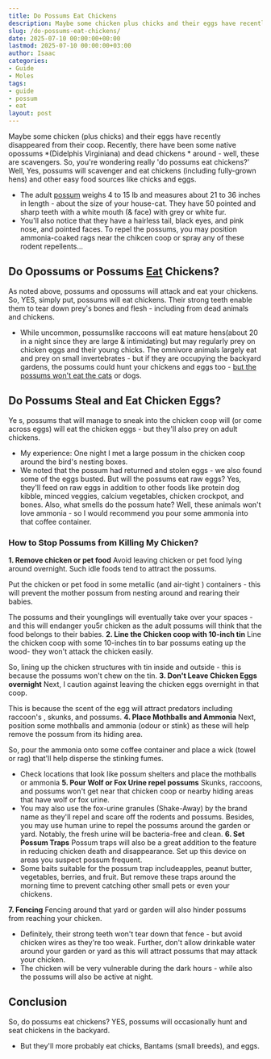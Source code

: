 ```yaml
---
title: Do Possums Eat Chickens
description: Maybe some chicken plus chicks and their eggs have recently disappeared from their coop. Recently, there have been some native opossums Didelphis Virginiana...
slug: /do-possums-eat-chickens/
date: 2025-07-10 00:00:00+00:00
lastmod: 2025-07-10 00:00:00+03:00
author: Isaac
categories:
- Guide
- Moles
tags:
- guide
- possum
- eat
layout: post
---
```

Maybe some chicken (plus chicks) and their eggs have recently disappeared from their coop. Recently, there have been some native opossums
*(Didelphis Virginiana) and dead chickens *
around - well, these are scavengers.
So, you're wondering really 'do possums eat chickens?' Well, Yes, possums will scavenger and eat chickens (including fully-grown hens) and other easy food sources like chicks and eggs.
- The adult [possum](https://pestpolicy.com/do-possums-eat-cats/) weighs 4 to 15 lb and measures about 21 to 36 inches in length - about the size of your house-cat. They have 50 pointed and sharp teeth with a white mouth (& face) with grey or white fur.
- You'll also notice that they have a hairless tail, black eyes, and pink nose, and pointed faces.
To repel the possums, you may position ammonia-coaked rags near the chikcen coop or spray any of these rodent repellents...


## Do Opossums or Possums [Eat](https://pestpolicy.com/do-cats-eat-lizards/) Chickens?
As noted above, possums and opossums will attack and eat your chickens. So, YES, simply put, possums will eat chickens. Their strong teeth enable them to tear down prey's bones and flesh - including from dead animals and chickens.
- While uncommon, possumslike raccoons will eat mature hens(about 20 in a night since they are large & intimidating) but may regularly prey on chicken eggs and their young chicks.
The omnivore animals largely eat and prey on small invertebrates - but if they are occupying the backyard gardens, the possums could hunt your chickens and eggs too -
[but the possums won't eat the cats](https://pestpolicy.com/do-possums-eat-cats/)
or dogs.

## Do Possums Steal and Eat Chicken Eggs?
Ye
s, possums that will manage to sneak into the chicken coop will (or come across eggs) will eat the chicken eggs - but they'll also prey on adult chickens.
- My experience: One night I met a large possum in the chicken coop around the bird's nesting boxes.
- We noted that the possum had returned and stolen eggs - we also found some of the eggs busted.
But will the possums eat raw eggs? Yes, they'll feed on raw eggs in addition to other foods like
protein dog kibble,
minced veggies,
calcium vegetables, chicken crockpot, and bones.
Also, what smells do the possum hate? Well, these animals won't love
ammonia - so I would recommend you pour some ammonia into that coffee container.
### How to Stop Possums from Killing My Chicken?
**1. Remove chicken or pet food**
Avoid leaving chicken or pet food lying around overnight. Such idle foods tend to attract the possums.

Put the chicken or pet food in some metallic (and air-tight ) containers - this will prevent the mother possum from nesting around and rearing their babies.

The possums and their younglings will eventually take over your spaces - and this will endanger you5r chicken as the adult possums will think that the food belongs to their babies.
**2. Line the Chicken coop with 10-inch tin**
Line the chicken coop with some 10-inches tin to bar possums eating up the wood- they won't attack the chicken easily.

So, lining up the chicken structures with tin inside and outside - this is because the possums won't chew on the tin.
**3. Don't Leave Chicken Eggs overnight**
Next, I caution against leaving the chicken eggs overnight in that coop.

This is because the scent of the egg
will attract predators including raccoon's
, skunks, and possums.
**4. Place Mothballs and Ammonia**
Next, position some mothballs and ammonia (odour or stink) as these will help remove the possum from its hiding area.

So, pour the ammonia onto some coffee container and place a wick (towel or rag) that'll help disperse the stinking fumes.
- Check locations that look like possum shelters and place the mothballs or ammonia
**5. Pour Wolf or Fox Urine repel possums**
Skunks, raccoons, and possums won't get near that chicken coop or nearby hiding areas that have wolf or fox urine.
- You may also use the fox-urine granules (Shake-Away) by the brand name as they'll repel and scare off the rodents and possums.
Besides, you may use human urine to repel the possums around the
garden or yard. Notably, the fresh urine will be bacteria-free and clean.
**6. Set Possum Traps**
Possum traps will also be a great addition to the feature in reducing chicken death and disappearance. Set up this device on areas you suspect possum frequent.
- Some baits suitable for the possum trap includeapples, peanut butter, vegetables, berries, and fruit.
But remove these traps around the morning time to prevent catching other small pets or even your chickens.

**7. Fencing**
Fencing around that yard or garden will also hinder possums from reaching your chicken.
- Definitely, their strong teeth won't tear down that fence - but avoid chicken wires as they're too weak.
Further, don't allow drinkable water around your garden or yard as this will attract possums that may attack your chicken.
- The chicken will be very vulnerable during the dark hours - while also the possums will also be active at night.
## Conclusion
So, do possums eat chickens? YES, possums will occasionally hunt and seat chickens in the backyard.
- But they'll more probably eat chicks, Bantams (small breeds), and eggs.
